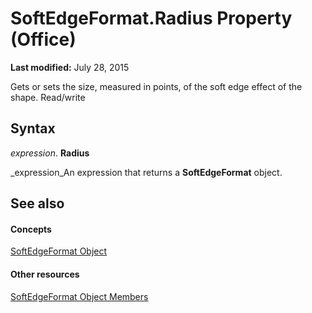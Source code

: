 
# SoftEdgeFormat.Radius Property (Office)

 **Last modified:** July 28, 2015

Gets or sets the size, measured in points, of the soft edge effect of the shape. Read/write

## Syntax

 _expression_. **Radius**

 _expression_An expression that returns a  **SoftEdgeFormat** object.


## See also


#### Concepts


 [SoftEdgeFormat Object](9d9b34e1-03b5-9e56-b9ea-89c7ecce0370.md)
#### Other resources


 [SoftEdgeFormat Object Members](a2d2a5b6-ffa1-3cfe-c84b-ca2bf04b0e94.md)
